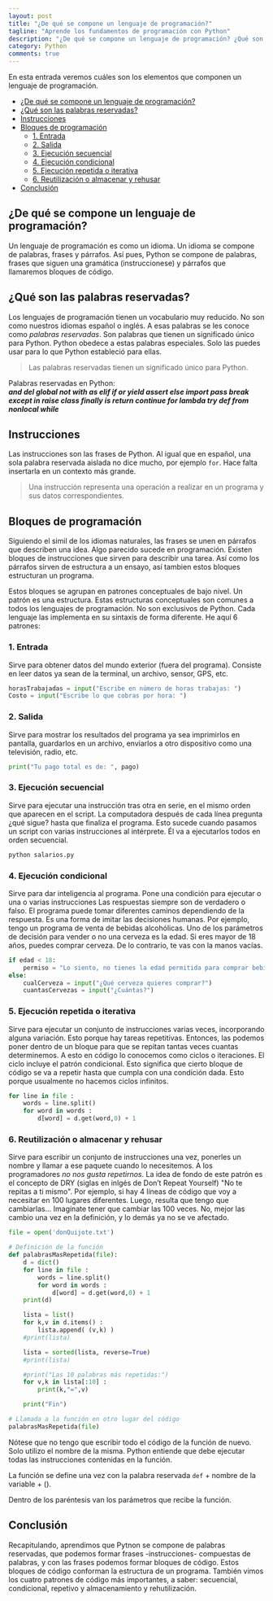 ```yaml
---
layout: post
title: "¿De qué se compone un lenguaje de programación?"
tagline: "Aprende los fundamentos de programación con Python"
description: "¿De qué se compone un lenguaje de programación? ¿Qué son las palabras reservadas?"
category: Python
comments: true
--- 
```


En esta entrada veremos cuáles son los elementos que componen un lenguaje de programación.  

- [¿De qué se compone un lenguaje de programación?](#de-qué-se-compone-un-lenguaje-de-programación)
- [¿Qué son las palabras reservadas?](#qué-son-las-palabras-reservadas)
- [Instrucciones](#instrucciones)
- [Bloques de programación](#bloques-de-programación)
  - [1. Entrada](#1-entrada)
  - [2. Salida](#2-salida)
  - [3. Ejecución secuencial](#3-ejecución-secuencial)
  - [4. Ejecución condicional](#4-ejecución-condicional)
  - [5. Ejecución repetida o iterativa](#5-ejecución-repetida-o-iterativa)
  - [6. Reutilización o almacenar y rehusar](#6-reutilización-o-almacenar-y-rehusar)
- [Conclusión](#conclusión)

## ¿De qué se compone un lenguaje de programación?  

Un lenguaje de programación es como un idioma. Un idioma se compone de palabras, frases y párrafos. Así pues, Python se compone de palabras, frases que siguen una gramática (instruccionese) y párrafos que llamaremos bloques de código.  

## ¿Qué son las palabras reservadas?  

Los lenguajes de programación tienen un vocabulario muy reducido. No son como nuestros idiomas español o inglés. A esas palabras se les conoce como *palabras reservadas*. Son palabras que tienen un significado único para Python. Python obedece a estas palabras especiales. Solo las puedes usar para lo que Python estableció para ellas.  

> Las palabras reservadas tienen un significado único para Python.

Palabras reservadas en Python:  
***and del global not with as elif if or yield assert else import pass break except in raise class finally is return continue for lambda try def from nonlocal while***  

## Instrucciones  

Las instrucciones son las frases de Python. Al igual que en español, una sola palabra reservada aislada no dice mucho, por ejemplo `for`. Hace falta insertarla en un contexto más grande.

> Una instrucción representa una operación a realizar en un programa y sus datos correspondientes.  

## Bloques de programación  

Siguiendo el simil de los idiomas naturales, las frases se unen en párrafos que describen una idea. Algo parecido sucede en programación. Existen bloques de instrucciones que sirven para describir una tarea. Así como los párrafos sirven de estructura a un ensayo, así tambien estos bloques estructuran un programa.  

Estos bloques se agrupan en patrones conceptuales de bajo nivel. Un patrón es una estructura. Estas estructuras conceptuales son comunes a todos los lenguajes de programación. No son exclusivos de Python. Cada lenguaje las implementa en su sintaxis de forma diferente. He aquí 6 patrones:

### 1. Entrada

Sirve para obtener datos del mundo exterior (fuera del programa). Consiste en leer datos ya sean de la terminal, un archivo, sensor, GPS, etc.

```python
horasTrabajadas = input("Escribe en número de horas trabajas: ")
Costo = input("Escribe lo que cobras por hora: ")
```

### 2. Salida  

Sirve para mostrar los resultados del programa ya sea imprimirlos en pantalla, guardarlos en un archivo, enviarlos a otro dispositivo como una televisión, radio, etc.

```python
print("Tu pago total es de: ", pago)
```

### 3. Ejecución secuencial  

Sirve para ejecutar una instrucción tras otra en serie, en el mismo orden que aparecen en el script. La computadora después de cada línea pregunta ¿qué sigue? hasta que finaliza el programa. Esto sucede cuando pasamos un script con varias instrucciones al intérprete. Él va a ejecutarlos todos en orden secuencial.  

```python
python salarios.py
```

### 4. Ejecución condicional  

Sirve para dar inteligencia al programa. Pone una condición para ejecutar o una o varias instrucciones Las respuestas siempre son de verdadero o falso. El programa puede tomar diferentes caminos dependiendo de la respuesta. Es una forma de imitar las decisiones humanas. Por ejemplo, tengo un programa de venta de bebidas alcohólicas. Uno de los parámetros de decisión para vender o no una cerveza es la edad. Si eres mayor de 18 años, puedes comprar cerveza. De lo contrario, te vas con la manos vacías.

```python
if edad < 18:
    permiso = "Lo siento, no tienes la edad permitida para comprar bebidas alcohólicas."
else:
    cualCerveza = input("¿Qué cerveza quieres comprar?")
    cuantasCervezas = input("¿Cuántas?")
```

### 5. Ejecución repetida o iterativa  

Sirve para ejecutar un conjunto de instrucciones varias veces, incorporando alguna variación. Esto porque hay tareas repetitivas. Entonces, las podemos poner dentro de un bloque para que se repitan tantas veces cuantas determinemos. A esto en código lo conocemos como ciclos o iteraciones. El ciclo incluye el patrón condicional. Esto significa que cierto bloque de código se va a repetir hasta que cumpla con una condición dada. Esto porque usualmente no hacemos ciclos infinitos.  

```python
for line in file :
    words = line.split()
    for word in words :
        d[word] = d.get(word,0) + 1
```

### 6. Reutilización o almacenar y rehusar  

Sirve para escribir un conjunto de instrucciones una vez, ponerles un nombre y llamar a ese paquete cuando lo necesitemos. A los programadores *no nos gusta repetirnos*. La idea de fondo de este patrón es el concepto de DRY (siglas en inlgés de Don’t Repeat Yourself) "No te repitas a ti mismo".  Por ejemplo, si hay 4 líneas de código que voy a necesitar en 100 lugares diferentes. Luego, resulta que tengo que cambiarlas… Imagínate tener que cambiar las 100 veces. No, mejor las cambio una vez en la definición, y lo demás ya no se ve afectado.  

```python
file = open('donQuijote.txt')

# Definición de la función 
def palabrasMasRepetida(file):
    d = dict()
    for line in file :
        words = line.split()
        for word in words :
            d[word] = d.get(word,0) + 1
    print(d)

    lista = list()
    for k,v in d.items() :
        lista.append( (v,k) )
    #print(lista)

    lista = sorted(lista, reverse=True)
    #print(lista)

    #print("Las 10 palabras más repetidas:")
    for v,k in lista[:10] :
        print(k,"=",v)

    print("Fin")

# Llamada a la función en otro lugar del código
palabrasMasRepetida(file)
```  

Nótese que no tengo que escribir todo el código de la función de nuevo. Solo utilizo el nombre de la misma. Python entiende que debe ejecutar todas las instrucciones contenidas en la función.  

La función se define una vez con la palabra reservada `def` + nombre de la variable + ().  

Dentro de los paréntesis van los parámetros que recibe la función.  

## Conclusión  

Recapitulando, aprendimos que Pytnon se compone de palabras reservadas, que podemos formar frases -instrucciones- compuestas de palabras, y con las frases podemos formar bloques de código. Estos bloques de código conforman la estructura de un programa. También vimos los cuatro patrones de código más importantes, a saber: secuencial, condicional, repetivo y almacenamiento y rehutilización. 
